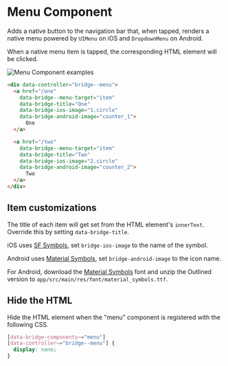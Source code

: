 # Menu Component

Adds a native button to the navigation bar that, when tapped, renders a native menu powered by `UIMenu` on iOS and `DropdownMenu` on Android.

When a native menu item is tapped, the corresponding HTML element will be clicked.

![Menu Component examples](/resources/screenshots/menu.png)

```html
<div data-controller="bridge--menu">
  <a href="/one"
    data-bridge--menu-target="item"
    data-bridge-title="One"
    data-bridge-ios-image="1.circle"
    data-bridge-android-image="counter_1">
      One
  </a>

  <a href="/two"
    data-bridge--menu-target="item"
    data-bridge-title="Two"
    data-bridge-ios-image="2.circle"
    data-bridge-android-image="counter_2">
      Two
  </a>
</div>
```

## Item customizations

The title of each item will get set from the HTML element's `innerText`. Override this by setting `data-bridge-title`.

iOS uses [SF Symbols](https://developer.apple.com/sf-symbols/), set `bridge-ios-image` to the name of the symbol.

Android uses [Material Symbols](https://fonts.google.com/icons), set `bridge-android-image` to the icon name.

For Android, download the [Material Symbols](https://fonts.google.com/icons) font and unzip the Outlined version to `app/src/main/res/font/material_symbols.ttf`.

## Hide the HTML

Hide the HTML element when the "menu" component is registered with the following CSS.

```css
[data-bridge-components~="menu"]
[data-controller~="bridge--menu"] {
  display: none;
}
```
